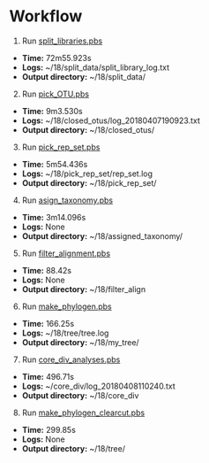 # Workflow

1. Run [split_libraries.pbs](./scripts/split_libraries.pbs)
  * __Time:__ 72m55.923s
  * __Logs:__ ~/18/split_data/split_library_log.txt
  * __Output directory:__ ~/18/split_data/
2. Run [pick_OTU.pbs](./scripts/pick_OTU.pbs)
  * __Time:__ 9m3.530s
  * __Logs:__ ~/18/closed_otus/log_20180407190923.txt
  * __Output directory:__ ~/18/closed_otus/
3. Run [pick_rep_set.pbs](./scripts/pick_rep_set.pbs)
  * __Time:__ 5m54.436s
  * __Logs:__ ~/18/pick_rep_set/rep_set.log
  * __Output directory:__ ~/18/pick_rep_set/
4. Run [asign_taxonomy.pbs](./scripts/assign_taxonomy.pbs)
  * __Time:__ 3m14.096s
  * __Logs:__ None
  * __Output directory:__ ~/18/assigned_taxonomy/
5. Run [filter_alignment.pbs](./scripts/filter_alignment.pbs)
  * __Time:__ 88.42s
  * __Logs:__ None
  * __Output directory:__ ~/18/filter_align
6. Run [make_phylogen.pbs](./scripts/make_phylogen.pbs)
  * __Time:__ 166.25s
  * __Logs:__ ~/18/tree/tree.log
  * __Output directory:__ ~/18/my_tree/
7. Run [core_div_analyses.pbs](./scripts/core_div_analyses.pbs)
  * __Time:__ 496.71s
  * __Logs:__ ~/core_div/log_20180408110240.txt
  * __Output directory:__ ~/18/core_div
8. Run [make_phylogen_clearcut.pbs](./scripts/make_phylogen_clearcut.pbs)
  * __Time:__ 299.85s
  * __Logs:__ None
  * __Output directory:__ ~/18/tree/
